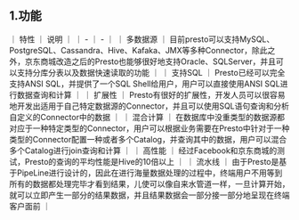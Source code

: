 ## 1.功能

｜ 特性 ｜ 说明 ｜
｜ - ｜ - ｜
｜ 多数据源 ｜ 目前presto可以支持MySQL、PostgreSQL、Cassandra、Hive、Kafaka、JMX等多种Connector，除此之外，京东商城改造之后的Presto也能够很好地支持Oracle、SQLServer，并且可以支持分库分表以及数据快速读取的功能 ｜
｜ 支持SQL ｜ Presto已经可以完全支持ANSI SQL，并提供了一个SQL Shell给用户，用户可以直接使用ANSI SQL进行数据查询和计算 ｜
｜ 扩展性 ｜ Presto有很好的扩展性，开发人员可以很容易地开发出适用于自己特定数据源的Connector，并且可以使用SQL语句查询和分析自定义的Connector中的数据 ｜
｜ 混合计算 ｜ 在数据库中没重类型的数据源都对应于一种特定类型的Connector，用户可以根据业务需要在Presto中针对于一种类型的Connector配置一种或者多个Catalog，并查询其中的数据，用户可以混合多个Catalog进行join查询和计算 ｜
｜ 高性能 ｜ 经过Facebook和京东商城的测试，Presto的查询的平均性能是Hive的10倍以上 ｜
｜ 流水线 ｜ 由于Presto是基于PipeLine进行设计的，因此在进行海量数据处理的过程中，终端用户不用等到所有的数据都处理完毕才看到结果，儿使可以像自来水管道一样，一旦计算开始，就可以立即产生一部分的结果数据，并且结果数据会一部分接一部分地呈现在终端客户面前 ｜

